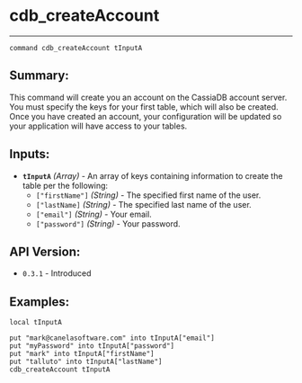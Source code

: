 # cdb_createAccount
---
```
command cdb_createAccount tInputA
```

## Summary:
This command will create you an account on the CassiaDB account server. You must specify the keys for your first table, which will also be created. Once you have created an account, your configuration will be updated so your application will have access to your tables.

## Inputs:
* **`tInputA`** *(Array)* - An array of keys containing information to create the table per the following:
    * `["firstName"]` *(String)* - The specified first name of the user.
    * `["lastName]` *(String)* - The specified last name of the user.
    * `["email"]` *(String)* - Your email.
    * `["password"]` *(String)* - Your password.

## API Version:
* `0.3.1` - Introduced

## Examples:
```
local tInputA

put "mark@canelasoftware.com" into tInputA["email"]
put "myPassword" into tInputA["password"]
put "mark" into tInputA["firstName"]
put "talluto" into tInputA["lastName"]
cdb_createAccount tInputA
``` 